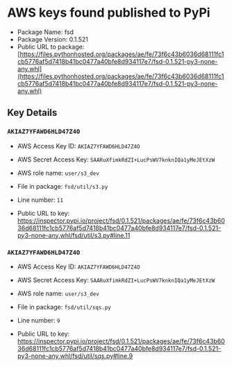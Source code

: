 # AWS keys found published to PyPi

* Package Name: fsd
* Package Version: 0.1.521
* Public URL to package: [https://files.pythonhosted.org/packages/ae/fe/73f6c43b6036d68111fc1cb5776af5d7418b41bc0477a40bfe8d934117e7/fsd-0.1.521-py3-none-any.whl](https://files.pythonhosted.org/packages/ae/fe/73f6c43b6036d68111fc1cb5776af5d7418b41bc0477a40bfe8d934117e7/fsd-0.1.521-py3-none-any.whl)

## Key Details

### `AKIAZ7YFAWD6HLD47Z4O`

* AWS Access Key ID: `AKIAZ7YFAWD6HLD47Z4O`
* AWS Secret Access Key: `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` 
* AWS role name: `user/s3_dev`
* File in package: `fsd/util/s3.py`
* Line number: `11`

* Public URL to key: https://inspector.pypi.io/project/fsd/0.1.521/packages/ae/fe/73f6c43b6036d68111fc1cb5776af5d7418b41bc0477a40bfe8d934117e7/fsd-0.1.521-py3-none-any.whl/fsd/util/s3.py#line.11



### `AKIAZ7YFAWD6HLD47Z4O`

* AWS Access Key ID: `AKIAZ7YFAWD6HLD47Z4O`
* AWS Secret Access Key: `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` 
* AWS role name: `user/s3_dev`
* File in package: `fsd/util/sqs.py`
* Line number: `9`

* Public URL to key: https://inspector.pypi.io/project/fsd/0.1.521/packages/ae/fe/73f6c43b6036d68111fc1cb5776af5d7418b41bc0477a40bfe8d934117e7/fsd-0.1.521-py3-none-any.whl/fsd/util/sqs.py#line.9


